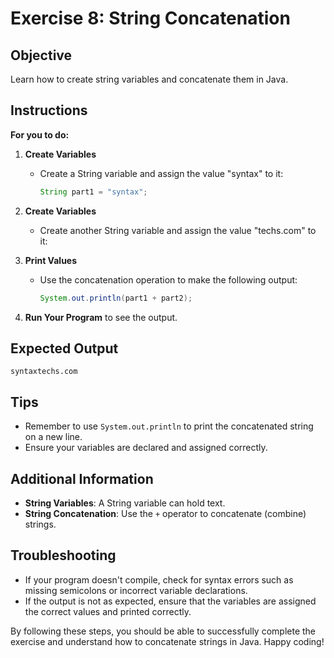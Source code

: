 # Exercise 8: String Concatenation

## Objective
Learn how to create string variables and concatenate them in Java.

## Instructions

**For you to do:**

1. **Create Variables**
    - Create a String variable and assign the value "syntax" to it:
      ```java
      String part1 = "syntax";
      ```

2. **Create Variables**
    - Create another String variable and assign the value "techs.com" to it:

3. **Print Values**
    - Use the concatenation operation to make the following output:
      ```java
      System.out.println(part1 + part2);
      ```

4. **Run Your Program** to see the output.

## Expected Output
```
syntaxtechs.com
```

## Tips
- Remember to use `System.out.println` to print the concatenated string on a new line.
- Ensure your variables are declared and assigned correctly.

## Additional Information
- **String Variables**: A String variable can hold text.
- **String Concatenation**: Use the `+` operator to concatenate (combine) strings.

## Troubleshooting
- If your program doesn't compile, check for syntax errors such as missing semicolons or incorrect variable declarations.
- If the output is not as expected, ensure that the variables are assigned the correct values and printed correctly.

By following these steps, you should be able to successfully complete the exercise and understand how to concatenate strings in Java. Happy coding!
